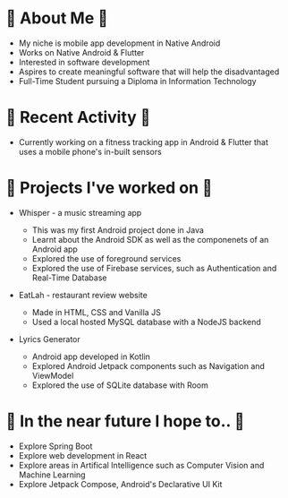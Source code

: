 # 🌼 About Me 🌼
* My niche is mobile app development in Native Android
* Works on Native Android & Flutter
* Interested in software development
* Aspires to create meaningful software that will help the disadvantaged
* Full-Time Student pursuing a Diploma in Information Technology

# 🍄 Recent Activity 🍄
* Currently working on a fitness tracking app in Android & Flutter that uses a mobile phone's in-built sensors

# 🌻 Projects I've worked on 🌻
* Whisper - a music streaming app
  * This was my first Android project done in Java
  * Learnt about the Android SDK as well as the componenets of an Android app 
  * Explored the use of foreground services
  * Explored the use of Firebase services, such as Authentication and Real-Time Database

* EatLah - restaurant review website
  * Made in HTML, CSS and Vanilla JS
  * Used a local hosted MySQL database with a NodeJS backend
* Lyrics Generator
  * Android app developed in Kotlin
  * Explored Android Jetpack components such as Navigation and ViewModel
  * Explored the use of SQLite database with Room

# 💮 In the near future I hope to.. 💮
* Explore Spring Boot
* Explore web development in React
* Explore areas in Artifical Intelligence such as Computer Vision and Machine Learning
* Explore Jetpack Compose, Android's Declarative UI Kit


<!--
**jyorien/jyorien** is a ✨ _special_ ✨ repository because its `README.md` (this file) appears on your GitHub profile.

Here are some ideas to get you started:

- 🔭 I’m currently working on Android and Flutter
- 🌱 I’m currently learning ...
- 👯 I’m looking to collaborate on ...
- 🤔 I’m looking for help with ...
- 💬 Ask me about ...
- 📫 How to reach me: ...
- 😄 Pronouns: ...
- ⚡ Fun fact: ...
-->
